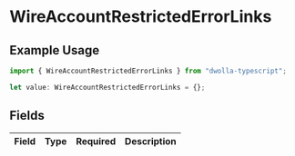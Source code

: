 # WireAccountRestrictedErrorLinks

## Example Usage

```typescript
import { WireAccountRestrictedErrorLinks } from "dwolla-typescript";

let value: WireAccountRestrictedErrorLinks = {};
```

## Fields

| Field       | Type        | Required    | Description |
| ----------- | ----------- | ----------- | ----------- |